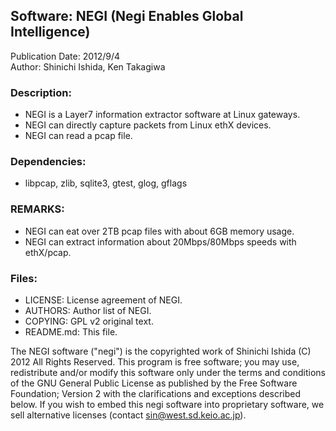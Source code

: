 ## Software: NEGI (Negi Enables Global Intelligence)
Publication Date: 2012/9/4  
Author: Shinichi Ishida, Ken Takagiwa

### Description:
* NEGI is a Layer7 information extractor software at Linux gateways.
* NEGI can directly capture packets from Linux ethX devices.
* NEGI can read a pcap file.

### Dependencies:
* libpcap, zlib, sqlite3, gtest, glog, gflags

### REMARKS:
* NEGI can eat over 2TB pcap files with about 6GB memory usage.
* NEGI can extract information about 20Mbps/80Mbps speeds with ethX/pcap.

### Files:
 * LICENSE: License agreement of NEGI.
 * AUTHORS: Author list of NEGI.
 * COPYING: GPL v2 original text.
 * README.md: This file.


The NEGI software ("negi") is the copyrighted work of Shinichi Ishida (C) 2012 All Rights Reserved.
This program is free software; you may use, redistribute and/or modify this software only under the terms and conditions of the GNU General Public License as published by the Free Software Foundation; Version 2 with the clarifications and exceptions described below. If you wish to embed this negi software into proprietary software, we sell alternative licenses (contact sin@west.sd.keio.ac.jp).

